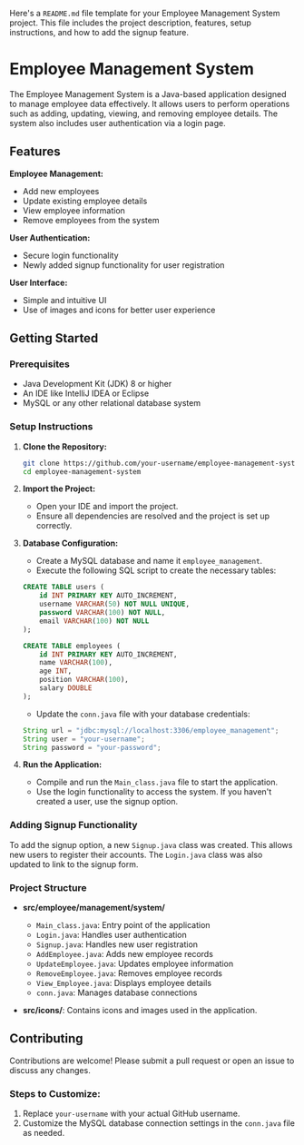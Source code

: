 Here's a `README.md` file template for your Employee Management System project. This file includes the project description, features, setup instructions, and how to add the signup feature.


# Employee Management System

The Employee Management System is a Java-based application designed to manage employee data effectively. It allows users to perform operations such as adding, updating, viewing, and removing employee details. The system also includes user authentication via a login page.

## Features

**Employee Management:**
  - Add new employees
  - Update existing employee details
  - View employee information
  - Remove employees from the system

**User Authentication:**
  - Secure login functionality
  - Newly added signup functionality for user registration

**User Interface:**
  - Simple and intuitive UI
  - Use of images and icons for better user experience

## Getting Started

### Prerequisites

- Java Development Kit (JDK) 8 or higher
- An IDE like IntelliJ IDEA or Eclipse
- MySQL or any other relational database system

### Setup Instructions

1. **Clone the Repository:**

   ```bash
   git clone https://github.com/your-username/employee-management-system.git
   cd employee-management-system
   ```

2. **Import the Project:**
   - Open your IDE and import the project.
   - Ensure all dependencies are resolved and the project is set up correctly.

3. **Database Configuration:**
   - Create a MySQL database and name it `employee_management`.
   - Execute the following SQL script to create the necessary tables:

   ```sql
   CREATE TABLE users (
       id INT PRIMARY KEY AUTO_INCREMENT,
       username VARCHAR(50) NOT NULL UNIQUE,
       password VARCHAR(100) NOT NULL,
       email VARCHAR(100) NOT NULL
   );

   CREATE TABLE employees (
       id INT PRIMARY KEY AUTO_INCREMENT,
       name VARCHAR(100),
       age INT,
       position VARCHAR(100),
       salary DOUBLE
   );
   ```

   - Update the `conn.java` file with your database credentials:

   ```java
   String url = "jdbc:mysql://localhost:3306/employee_management";
   String user = "your-username";
   String password = "your-password";
   ```

4. **Run the Application:**
   - Compile and run the `Main_class.java` file to start the application.
   - Use the login functionality to access the system. If you haven't created a user, use the signup option.

### Adding Signup Functionality

To add the signup option, a new `Signup.java` class was created. This allows new users to register their accounts. The `Login.java` class was also updated to link to the signup form.

### Project Structure

- **src/employee/management/system/**
  - `Main_class.java`: Entry point of the application
  - `Login.java`: Handles user authentication
  - `Signup.java`: Handles new user registration
  - `AddEmployee.java`: Adds new employee records
  - `UpdateEmployee.java`: Updates employee information
  - `RemoveEmployee.java`: Removes employee records
  - `View_Employee.java`: Displays employee details
  - `conn.java`: Manages database connections

- **src/icons/**: Contains icons and images used in the application.

## Contributing

Contributions are welcome! Please submit a pull request or open an issue to discuss any changes.


### Steps to Customize:
1. Replace `your-username` with your actual GitHub username.
2. Customize the MySQL database connection settings in the `conn.java` file as needed.
